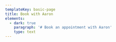 ```yaml
---
templateKey: basic-page
title: Book with Aaron
elements:
  - dark: true
    paragraph: '# Book an appointment with Aaron'
    type: text
---
```


